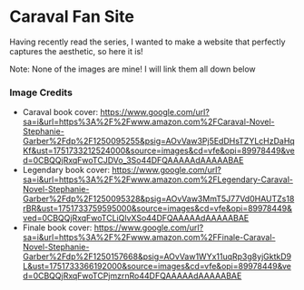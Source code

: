 # Caraval Fan Site
Having recently read the series, I wanted to make a website that perfectly captures the aesthetic, so here it is!

Note: None of the images are mine! I will link them all down below

### Image Credits
- Caraval book cover: https://www.google.com/url?sa=i&url=https%3A%2F%2Fwww.amazon.com%2FCaraval-Novel-Stephanie-Garber%2Fdp%2F1250095255&psig=AOvVaw3Pj5EdDHsTZYLcHzDaHqKf&ust=1751733212524000&source=images&cd=vfe&opi=89978449&ved=0CBQQjRxqFwoTCJDVo_3So44DFQAAAAAdAAAAABAE
- Legendary book cover: https://www.google.com/url?sa=i&url=https%3A%2F%2Fwww.amazon.com%2FLegendary-Caraval-Novel-Stephanie-Garber%2Fdp%2F1250095328&psig=AOvVaw3MmT5J77Vd0HAUTZs18rBR&ust=1751733759595000&source=images&cd=vfe&opi=89978449&ved=0CBQQjRxqFwoTCLiQlvXSo44DFQAAAAAdAAAAABAE
- Finale book cover: https://www.google.com/url?sa=i&url=https%3A%2F%2Fwww.amazon.com%2FFinale-Caraval-Novel-Stephanie-Garber%2Fdp%2F1250157668&psig=AOvVaw1WYx11uqRp3g8yjGktkD9L&ust=1751733366192000&source=images&cd=vfe&opi=89978449&ved=0CBQQjRxqFwoTCPjmzrnRo44DFQAAAAAdAAAAABAE
